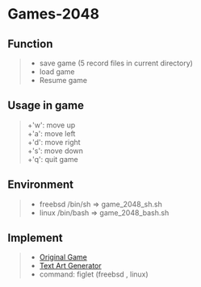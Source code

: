 # Games-2048 

## Function
>+ save game (5 record files in current directory)
>+ load game
>+ Resume game

## Usage in game
>+'w': move up <br>
>+'a': move left <br>
>+'d': move right <br>
>+'s': move down <br>
>+'q': quit game <br>

## Environment
>+ freebsd /bin/sh => game_2048_sh.sh
>+ linux  /bin/bash => game_2048_bash.sh

## Implement
>+ [Original Game](https://gabrielecirulli.github.io/2048/)
>+ [Text Art Generator](http://patorjk.com/software/taag/#p=display&f=Graffiti&t=Type%20Something)
>+ command: figlet (freebsd , linux)
